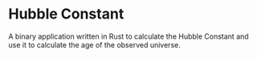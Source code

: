 # Hubble Constant

A binary application written in Rust to calculate the Hubble Constant and use it to calculate the age of the observed universe.
